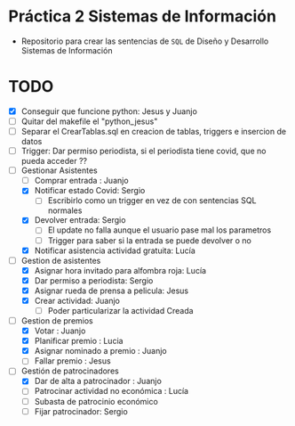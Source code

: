 # Práctica 2 Sistemas de Información

* Repositorio para crear las sentencias de `SQL` de Diseño y Desarrollo Sistemas de Información

# TODO

* [x] Conseguir que funcione python: Jesus y Juanjo
* [ ] Quitar del makefile el "python_jesus"
* [ ] Separar el CrearTablas.sql en creacion de tablas, triggers e insercion de datos
* [ ] Trigger: Dar permiso periodista, si el periodista tiene covid, que no pueda acceder ??
* [ ] Gestionar Asistentes
    * [ ] Comprar entrada : Juanjo
    * [x] Notificar estado Covid: Sergio
        * [ ] Escribirlo como un trigger en vez de con sentencias SQL normales
    * [x] Devolver entrada: Sergio
        * [ ] El update no falla aunque el usuario pase mal los parametros
        * [ ] Trigger para saber si la entrada se puede devolver o no
    * [x] Notificar asistencia actividad gratuita: Lucía
* [ ] Gestion de asistentes
    * [x] Asignar hora invitado para alfombra roja: Lucía
    * [x] Dar permiso a periodista: Sergio
    * [x] Asignar rueda de prensa a pelicula: Jesus
    * [x] Crear actividad: Juanjo
      * [ ] Poder particularizar la actividad Creada
* [ ] Gestion de premios
	* [x] Votar : Juanjo
	* [x] Planificar premio : Lucia
	* [x] Asignar nominado a premio : Juanjo
	* [ ] Fallar premio : Jesus
* [ ] Gestión de patrocinadores
	* [x] Dar de alta a patrocinador : Juanjo
	* [ ] Patrocinar actividad no económica : Lucía
	* [ ] Subasta de patrocinio económico
	* [ ] Fijar patrocinador: Sergio
